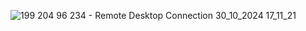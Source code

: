 


![199 204 96 234 - Remote Desktop Connection 30_10_2024 17_11_21](https://github.com/user-attachments/assets/c1a33afb-9560-4627-b73c-4c5363aa7161)
